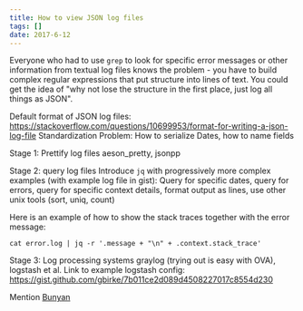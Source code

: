 ```yaml
---
title: How to view JSON log files
tags: []
date: 2017-6-12
---
```

Everyone who had to use `grep` to look for specific error messages or other information from textual log files knows the problem - you have to build complex regular expressions that put structure into lines of text. You could get the idea of "why not lose the structure in the first place, just log all things as JSON".

Default format of JSON log files:
https://stackoverflow.com/questions/10699953/format-for-writing-a-json-log-file
Standardization Problem: How to serialize Dates, how to name fields

Stage 1: Prettify log files
aeson_pretty, jsonpp

Stage 2: query log files
Introduce `jq` with progressively more complex examples (with example log file in gist): Query for specific dates, query for errors, query for specific context details, format output as lines, use other unix tools (sort, uniq, count)

Here is an example of how to show the stack traces together with the error message:

    cat error.log | jq -r '.message + "\n" + .context.stack_trace'

Stage 3: Log processing systems
graylog (trying out is easy with OVA), logstash et al.
Link to example logstash config: https://gist.github.com/gbirke/7b011ce2d089d4508227017c8554d230

Mention [Bunyan](http://blog.nodejs.org/2012/03/28/service-logging-in-json-with-bunyan/)

